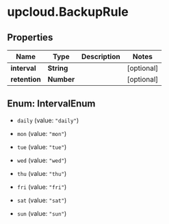 # upcloud.BackupRule

## Properties
Name | Type | Description | Notes
------------ | ------------- | ------------- | -------------
**interval** | **String** |  | [optional] 
**retention** | **Number** |  | [optional] 


<a name="IntervalEnum"></a>
## Enum: IntervalEnum


* `daily` (value: `"daily"`)

* `mon` (value: `"mon"`)

* `tue` (value: `"tue"`)

* `wed` (value: `"wed"`)

* `thu` (value: `"thu"`)

* `fri` (value: `"fri"`)

* `sat` (value: `"sat"`)

* `sun` (value: `"sun"`)




